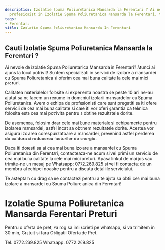 ```yaml
---
description: Izolatie Spuma Poliuretanica Mansarda la Ferentari ? Ai nevoie de un
  profesionist in Izolatie Spuma Poliuretanica Mansarda la Ferentari. tel. 0772.269.825
tags:
- Ferentari
title: Izolatie Spuma Poliuretanica Mansarda In Ferentari
---
```



## Cauti Izolatie Spuma Poliuretanica Mansarda la Ferentari ?

Ai nevoie de izolatie Spuma Poliuretanica Mansarda in Ferentari? Atunci ai ajuns la locul potrivit! Suntem specializati in servicii de izolare a mansardei cu Spuma Poliuretanica si oferim cea mai buna calitate la cele mai mici preturi.

Calitatea materialelor folosite si experienta noastra de peste 10 ani ne-au ajutat sa ne facem un renume in domeniul izolarii mansardelor cu Spuma Poliuretanica. Avem o echipa de profesionisti care sunt pregatiti sa iti ofere servicii de cea mai buna calitate si care iti vor oferi garantia ca tehnica folosita este cea mai potrivita pentru a obtine rezultatele dorite.

De asemenea, folosim doar cele mai bune materiale si echipamente pentru izolarea mansardei, astfel incat sa obtinem rezultatele dorite. Acestea vor asigura izolarea corespunzatoare a mansardei, prevenind astfel pierderea de caldura si reducerea facturilor de energie.

Daca iti doresti sa ai cea mai buna izolare a mansardei cu Spuma Poliuretanica din Ferentari, contacteaza-ne acum si vei primi un serviciu de cea mai buna calitate la cele mai mici preturi. Apasa linkul de mai jos sau trimite-ne un mesaj pe Whatsapp: 0772.269.825 si vei fi contactat de un membru al echipei noastre pentru a discuta detaliile serviciului. 

Te asteptam cu drag sa ne contactezi pentru a te ajuta sa obtii cea mai buna izolare a mansardei cu Spuma Poliuretanica din Ferentari!

# Izolatie Spuma Poliuretanica Mansarda Ferentari Preturi
Pentru o oferta de pret, va rog sa imi scrieti pe whatsapp, si va trimitem in 30 min, Gratuit si fara Obligatii Oferta de Pret.

Tel. 0772.269.825
Whatsapp. 0772.269.825